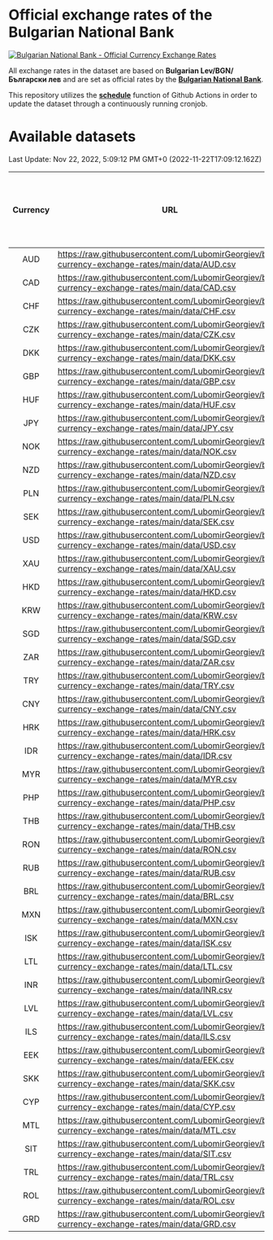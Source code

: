 # Official exchange rates of the Bulgarian National Bank

[![Bulgarian National Bank - Official Currency Exchange Rates](https://github.com/LubomirGeorgiev/bnb-currency-exchange-rates/actions/workflows/update-rates.yml/badge.svg?branch=main)](https://github.com/LubomirGeorgiev/bnb-currency-exchange-rates/actions/workflows/update-rates.yml)

All exchange rates in the dataset are based on **Bulgarian Lev/BGN/Български лев** and are set as official rates by the [**Bulgarian National Bank**](https://www.bnb.bg/Statistics/StExternalSector/StExchangeRates/StERForeignCurrencies/index.htm?toLang=_EN).

This repository utilizes the [**schedule**](https://docs.github.com/en/actions/reference/events-that-trigger-workflows) function of Github Actions in order to update the dataset through a continuously running cronjob.

# Available datasets

<!-- START LINKS (DO NOT EVER FU*ING DELETE THIS COMMENT FOR THE LOVE OF YOUR LIFE!!! IF YOU ARE CURIOS HOW IT WORKS, YOU CAN HAVE A LOOK AT ./src/updateReadme.ts) -->

Last Update: Nov 22, 2022, 5:09:12 PM GMT+0 (2022-11-22T17:09:12.162Z)

| Currency | URL                                                                                             | Number of records | Number of missing days that were filled in |
| :------: | ----------------------------------------------------------------------------------------------- | :---------------: | :----------------------------------------: |
|   AUD    | https://raw.githubusercontent.com/LubomirGeorgiev/bnb-currency-exchange-rates/main/data/AUD.csv |       8318        |                    2564                    |
|   CAD    | https://raw.githubusercontent.com/LubomirGeorgiev/bnb-currency-exchange-rates/main/data/CAD.csv |       8318        |                    2564                    |
|   CHF    | https://raw.githubusercontent.com/LubomirGeorgiev/bnb-currency-exchange-rates/main/data/CHF.csv |       8318        |                    2564                    |
|   CZK    | https://raw.githubusercontent.com/LubomirGeorgiev/bnb-currency-exchange-rates/main/data/CZK.csv |       8318        |                    2564                    |
|   DKK    | https://raw.githubusercontent.com/LubomirGeorgiev/bnb-currency-exchange-rates/main/data/DKK.csv |       8318        |                    2564                    |
|   GBP    | https://raw.githubusercontent.com/LubomirGeorgiev/bnb-currency-exchange-rates/main/data/GBP.csv |       8318        |                    2564                    |
|   HUF    | https://raw.githubusercontent.com/LubomirGeorgiev/bnb-currency-exchange-rates/main/data/HUF.csv |       8318        |                    2564                    |
|   JPY    | https://raw.githubusercontent.com/LubomirGeorgiev/bnb-currency-exchange-rates/main/data/JPY.csv |       8318        |                    2564                    |
|   NOK    | https://raw.githubusercontent.com/LubomirGeorgiev/bnb-currency-exchange-rates/main/data/NOK.csv |       8318        |                    2564                    |
|   NZD    | https://raw.githubusercontent.com/LubomirGeorgiev/bnb-currency-exchange-rates/main/data/NZD.csv |       8318        |                    2564                    |
|   PLN    | https://raw.githubusercontent.com/LubomirGeorgiev/bnb-currency-exchange-rates/main/data/PLN.csv |       8318        |                    2564                    |
|   SEK    | https://raw.githubusercontent.com/LubomirGeorgiev/bnb-currency-exchange-rates/main/data/SEK.csv |       8318        |                    2564                    |
|   USD    | https://raw.githubusercontent.com/LubomirGeorgiev/bnb-currency-exchange-rates/main/data/USD.csv |       8318        |                    2564                    |
|   XAU    | https://raw.githubusercontent.com/LubomirGeorgiev/bnb-currency-exchange-rates/main/data/XAU.csv |       8317        |                    2565                    |
|   HKD    | https://raw.githubusercontent.com/LubomirGeorgiev/bnb-currency-exchange-rates/main/data/HKD.csv |       8016        |                    2473                    |
|   KRW    | https://raw.githubusercontent.com/LubomirGeorgiev/bnb-currency-exchange-rates/main/data/KRW.csv |       8016        |                    2473                    |
|   SGD    | https://raw.githubusercontent.com/LubomirGeorgiev/bnb-currency-exchange-rates/main/data/SGD.csv |       8016        |                    2473                    |
|   ZAR    | https://raw.githubusercontent.com/LubomirGeorgiev/bnb-currency-exchange-rates/main/data/ZAR.csv |       8016        |                    2473                    |
|   TRY    | https://raw.githubusercontent.com/LubomirGeorgiev/bnb-currency-exchange-rates/main/data/TRY.csv |       6506        |                    2011                    |
|   CNY    | https://raw.githubusercontent.com/LubomirGeorgiev/bnb-currency-exchange-rates/main/data/CNY.csv |       6386        |                    1975                    |
|   HRK    | https://raw.githubusercontent.com/LubomirGeorgiev/bnb-currency-exchange-rates/main/data/HRK.csv |       6386        |                    1975                    |
|   IDR    | https://raw.githubusercontent.com/LubomirGeorgiev/bnb-currency-exchange-rates/main/data/IDR.csv |       6386        |                    1975                    |
|   MYR    | https://raw.githubusercontent.com/LubomirGeorgiev/bnb-currency-exchange-rates/main/data/MYR.csv |       6386        |                    1975                    |
|   PHP    | https://raw.githubusercontent.com/LubomirGeorgiev/bnb-currency-exchange-rates/main/data/PHP.csv |       6386        |                    1975                    |
|   THB    | https://raw.githubusercontent.com/LubomirGeorgiev/bnb-currency-exchange-rates/main/data/THB.csv |       6386        |                    1975                    |
|   RON    | https://raw.githubusercontent.com/LubomirGeorgiev/bnb-currency-exchange-rates/main/data/RON.csv |       6327        |                    1957                    |
|   RUB    | https://raw.githubusercontent.com/LubomirGeorgiev/bnb-currency-exchange-rates/main/data/RUB.csv |       6122        |                    1893                    |
|   BRL    | https://raw.githubusercontent.com/LubomirGeorgiev/bnb-currency-exchange-rates/main/data/BRL.csv |       5416        |                    1678                    |
|   MXN    | https://raw.githubusercontent.com/LubomirGeorgiev/bnb-currency-exchange-rates/main/data/MXN.csv |       5416        |                    1678                    |
|   ISK    | https://raw.githubusercontent.com/LubomirGeorgiev/bnb-currency-exchange-rates/main/data/ISK.csv |       5319        |                    1643                    |
|   LTL    | https://raw.githubusercontent.com/LubomirGeorgiev/bnb-currency-exchange-rates/main/data/LTL.csv |       5147        |                    1576                    |
|   INR    | https://raw.githubusercontent.com/LubomirGeorgiev/bnb-currency-exchange-rates/main/data/INR.csv |       5049        |                    1564                    |
|   LVL    | https://raw.githubusercontent.com/LubomirGeorgiev/bnb-currency-exchange-rates/main/data/LVL.csv |       4782        |                    1462                    |
|   ILS    | https://raw.githubusercontent.com/LubomirGeorgiev/bnb-currency-exchange-rates/main/data/ILS.csv |       4323        |                    1343                    |
|   EEK    | https://raw.githubusercontent.com/LubomirGeorgiev/bnb-currency-exchange-rates/main/data/EEK.csv |       3992        |                    1218                    |
|   SKK    | https://raw.githubusercontent.com/LubomirGeorgiev/bnb-currency-exchange-rates/main/data/SKK.csv |       2962        |                    904                     |
|   CYP    | https://raw.githubusercontent.com/LubomirGeorgiev/bnb-currency-exchange-rates/main/data/CYP.csv |       2898        |                    882                     |
|   MTL    | https://raw.githubusercontent.com/LubomirGeorgiev/bnb-currency-exchange-rates/main/data/MTL.csv |       2596        |                    791                     |
|   SIT    | https://raw.githubusercontent.com/LubomirGeorgiev/bnb-currency-exchange-rates/main/data/SIT.csv |       2534        |                    770                     |
|   TRL    | https://raw.githubusercontent.com/LubomirGeorgiev/bnb-currency-exchange-rates/main/data/TRL.csv |       1810        |                    551                     |
|   ROL    | https://raw.githubusercontent.com/LubomirGeorgiev/bnb-currency-exchange-rates/main/data/ROL.csv |       1689        |                    516                     |
|   GRD    | https://raw.githubusercontent.com/LubomirGeorgiev/bnb-currency-exchange-rates/main/data/GRD.csv |        361        |                    109                     |

<!-- END LINKS (DO NOT EVER FU*ING DELETE THIS COMMENT FOR THE LOVE OF YOUR LIFE!!! IF YOU ARE CURIOS HOW IT WORKS, YOU CAN HAVE A LOOK AT ./src/updateReadme.ts) -->
